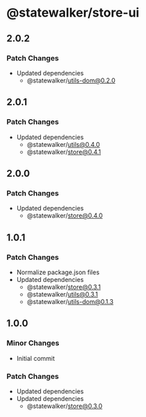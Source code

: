 # @statewalker/store-ui

## 2.0.2

### Patch Changes

- Updated dependencies
  - @statewalker/utils-dom@0.2.0

## 2.0.1

### Patch Changes

- Updated dependencies
  - @statewalker/utils@0.4.0
  - @statewalker/store@0.4.1

## 2.0.0

### Patch Changes

- Updated dependencies
  - @statewalker/store@0.4.0

## 1.0.1

### Patch Changes

- Normalize package.json files
- Updated dependencies
  - @statewalker/store@0.3.1
  - @statewalker/utils@0.3.1
  - @statewalker/utils-dom@0.1.3

## 1.0.0

### Minor Changes

- Initial commit

### Patch Changes

- Updated dependencies
- Updated dependencies
  - @statewalker/store@0.3.0
